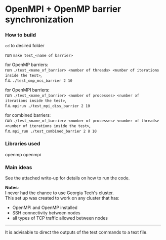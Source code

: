 # OpenMPI + OpenMP barrier synchronization

### How to build
`cd` to desired folder  

run `make test_<name of barrier>`  

for OpenMP barriers:  
run `./test_<name_of_barrier> <number of threads> <number of iterations inside the test>`,  
f.x. `./test_omp_mcs_barrier 2 10`  

for OpenMPI barriers:  
run `./test_<name_of_barrier> <number of processes> <number of iterations inside the test>`,  
f.x. `mpirun ./test_mpi_diss_barrier 2 10`  

for combined barriers:  
run `./test_<name_of_barrier> <number of processes> <number of threads> <number of iterations inside the test>`,  
f.x. `mpi_run ./test_combined_barrier 2 8 10`  

### Libraries used
openmp 
openmpi

### Main ideas
See the attached write-up for details on how to run the code.  

**Notes**:  
I never had the chance to use Georgia Tech's cluster.  
This set up was created to work on any cluster that has:  
- OpenMPI and OpenMP installed  
- SSH connectivity between nodes  
- all types of TCP traffic allowed between nodes  
 
---  
It is advisable to direct the outputs of the test commands to a text file.  